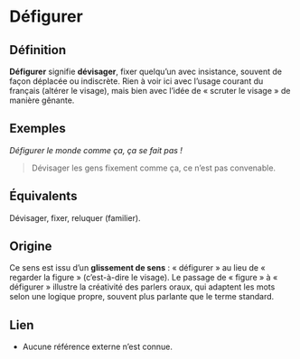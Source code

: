 # Défigurer

## Définition

**Défigurer** signifie **dévisager**, fixer quelqu’un avec insistance, souvent de façon déplacée ou indiscrète. Rien à voir ici avec l’usage courant du français (altérer le visage), mais bien avec l’idée de « scruter le visage » de manière gênante.

## Exemples

_Défigurer le monde comme ça, ça se fait pas !_
> Dévisager les gens fixement comme ça, ce n’est pas convenable.

## Équivalents

Dévisager, fixer, reluquer (familier).

## Origine

Ce sens  est issu d’un **glissement de sens** : « défigurer » au lieu de « regarder la figure » (c’est-à-dire le visage). Le passage de « figure » à « défigurer » illustre la créativité des parlers oraux, qui adaptent les mots selon une logique propre, souvent plus parlante que le terme standard.

## Lien

* Aucune référence externe n’est connue.
